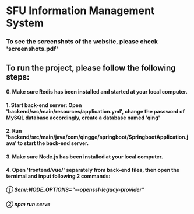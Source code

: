 # SFU Information Management System

 
### To see the screenshots of the website, please check 'screenshots.pdf'  

## To run the project, please follow the following steps:  
#### 0. Make sure Redis has been installed and started at your local computer.  
#### 1. Start back-end server: Open 'backend/src/main/resources/application.yml', change the password of MySQL database accordingly, create a database named 'qing'  
#### 2. Run 'backend/src/main/java/com/qingge/springboot/SpringbootApplication.java' to start the back-end server.
#### 3. Make sure Node.js has been installed at your local computer.  
#### 4. Open 'frontend/vue/' separately from back-end files, then open the ternimal and input following 2 commands:
#####    ① $env:NODE_OPTIONS="--openssl-legacy-provider"
#####    ② npm run serve


